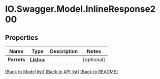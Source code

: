 # IO.Swagger.Model.InlineResponse200
## Properties

Name | Type | Description | Notes
------------ | ------------- | ------------- | -------------
**Parrots** | [**List&lt;&gt;**](.md) |  | [optional] 

[[Back to Model list]](../README.md#documentation-for-models) [[Back to API list]](../README.md#documentation-for-api-endpoints) [[Back to README]](../README.md)

